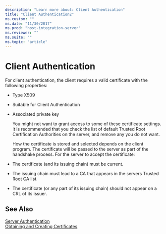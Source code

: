 ```yaml
---
description: "Learn more about: Client Authentication"
title: "Client Authentication2"
ms.custom: ""
ms.date: "11/30/2017"
ms.prod: "host-integration-server"
ms.reviewer: ""
ms.suite: ""
ms.topic: "article"
---
```

# Client Authentication
For client authentication, the client requires a valid certificate with the following properties:  
  
- Type X509  
  
- Suitable for Client Authentication  
  
- Associated private key  
  
  You might not want to grant access to some of these certificate settings. It is recommended that you check the list of default Trusted Root Certification Authorities on the server, and remove any you do not want.  
  
  How the certificate is stored and selected depends on the client program. The certificate will be passed to the server as part of the handshake process. For the server to accept the certificate:  
  
- The certificate (and its issuing chain) must be current.  
  
- The issuing chain must lead to a CA that appears in the servers Trusted Root CA list.  
  
- The certificate (or any part of its issuing chain) should not appear on a CRL of its issuer.  
  
## See Also  
 [Server Authentication](../core/server-authentication1.md)   
 [Obtaining and Creating Certificates](../core/obtaining-and-creating-certificates1.md)
